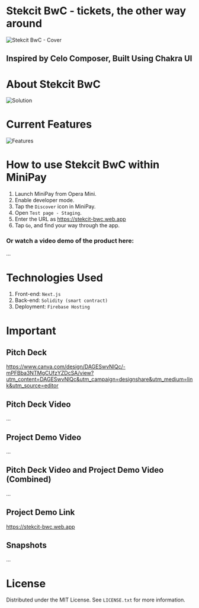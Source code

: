 # Stekcit BwC - tickets, the other way around
![Stekcit BwC - Cover](https://github.com/andrewkimjoseph/stekcit-bwc/assets/91619206/d48f580c-6267-4f72-ba07-2221627b85fe)

<p align="left"> 
 <h2 align="left">Inspired by Celo Composer, Built Using Chakra UI</h2>
</p>

# About Stekcit BwC
![Solution](https://github.com/andrewkimjoseph/stekcit-bwc/assets/91619206/2bcb0459-1477-4ab8-91e2-525f7169b435)

# Current Features
![Features](https://github.com/andrewkimjoseph/stekcit-bwc/assets/91619206/51dfbbc0-afe8-4228-bdbe-e4a431640293)

# How to use Stekcit BwC within MiniPay
1. Launch MiniPay from Opera Mini.
2. Enable developer mode.
3. Tap the `Discover` icon in MiniPay.
4. Open `Test page - Staging`.
5. Enter the URL as https://stekcit-bwc.web.app
6. Tap `Go`, and find your way through the app.

### Or watch a video demo of the product here: 
...

# Technologies Used
1. Front-end: `Next.js`
2. Back-end: `Solidity (smart contract)`
3. Deployment: `Firebase Hosting`

# Important
## Pitch Deck
https://www.canva.com/design/DAGESwvNlQc/-mPFBba3NTMgCUfzYZDcSA/view?utm_content=DAGESwvNlQc&utm_campaign=designshare&utm_medium=link&utm_source=editor

## Pitch Deck Video
...

## Project Demo Video
...
## Pitch Deck Video and Project Demo Video (Combined)
...

## Project Demo Link
https://stekcit-bwc.web.app

## Snapshots
...

# License
Distributed under the MIT License. See `LICENSE.txt` for more information.
